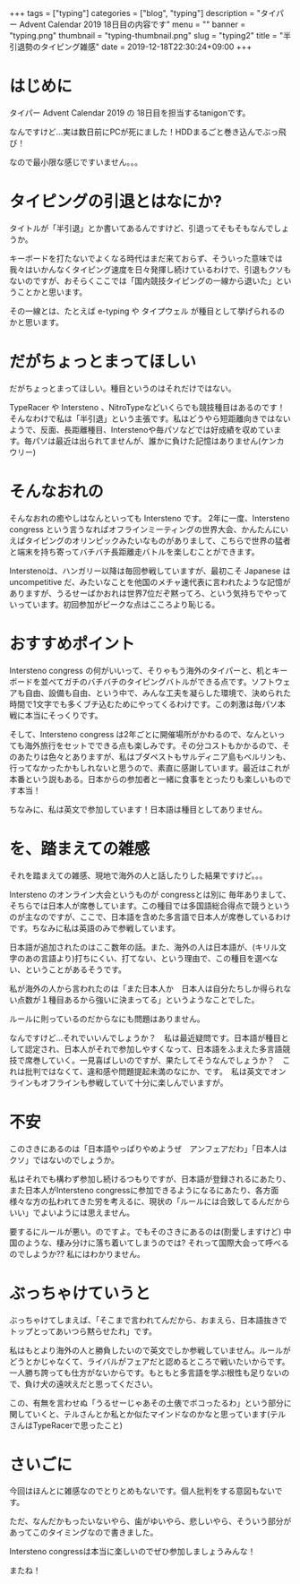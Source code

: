 +++
tags = ["typing"]
categories = ["blog", "typing"]
description = "タイパー Advent Calendar 2019 18日目の内容です"
menu = ""
banner = "typing.png"
thumbnail = "typing-thumbnail.png"
slug = "typing2"
title = "半引退勢のタイピング雑感"
date = 2019-12-18T22:30:24+09:00
+++

# はじめに
タイパー Advent Calendar 2019 の 18日目を担当するtanigonです。

なんですけど…実は数日前にPCが死にました！HDDまるごと巻き込んでぶっ飛び！

なので最小限な感じですいません。。。

# タイピングの引退とはなにか?
タイトルが「半引退」とか書いてあるんですけど、引退ってそもそもなんでしょうか。

キーボードを打たないでよくなる時代はまだ来ておらず、そういった意味では我々はいかんなくタイピング速度を日々発揮し続けているわけで、引退もクソもないのですが、おそらくここでは「国内競技タイピングの一線から退いた」ということかと思います。

その一線とは、たとえば e-typing や タイプウェル が種目として挙げられるのかと思います。

# だがちょっとまってほしい
だがちょっとまってほしい。種目というのはそれだけではない。

TypeRacer や Intersteno 、NitroTypeなどいくらでも競技種目はあるのです！そんなわけで私は「半引退」という主張です。私はどうやら短距離向きではないようで、反面、長距離種目、Interstenoや毎パソなどでは好成績を収めています。毎パソは最近は出られてませんが、誰かに負けた記憶はありません(ケンカウリー)

# そんなおれの
そんなおれの癒やしはなんといっても Intersteno です。 2年に一度、Intersteno congress という言うなればオフラインミーティングの世界大会、かんたんにいえばタイピングのオリンピックみたいなものがありまして、こちらで世界の猛者と端末を持ち寄ってバチバチ長距離走バトルを楽しむことができます。

Interstenoは、ハンガリー以降は毎回参戦していますが、最初こそ Japanese は uncompetitive だ、みたいなことを他国のメチャ速代表に言われたような記憶がありますが、うるせーばかおれは世界7位だぞ黙ってろ、という気持ちでやっていっています。初回参加がピークな点はこころより恥じる。

# おすすめポイント
Intersteno congress の何がいいって、そりゃもう海外のタイパーと、机とキーボードを並べてガチのバチバチのタイピングバトルができる点です。ソフトウェアも自由、設備も自由、という中で、みんな工夫を凝らした環境で、決められた時間で1文字でも多くブチ込むためにやってくるわけです。この刺激は毎パソ本戦に本当にそっくりです。

そして、Intersteno congress は2年ごとに開催場所がかわるので、なんといっても海外旅行をセットでできる点も楽しみです。その分コストもかかるので、そのあたりは色々とありますが、私はブダペストもサルディニア島もベルリンも、行ってなかったかもしれないと思うので、素直に感謝しています。最近はこれが本番という説もある。日本からの参加者と一緒に食事をとったりも楽しいものです本当！

ちなみに、私は英文で参加しています！日本語は種目としてありません。

# を、踏まえての雑感
それを踏まえての雑感、現地で海外の人と話したりした結果ですけど。。。

Intersteno のオンライン大会というものが congressとは別に 毎年ありまして、そちらでは日本人が席巻しています。この種目では多国語総合得点で競うというのが主なのですが、ここで、日本語を含めた多言語で日本人が席巻しているわけです。ちなみに私は英語のみで参戦しています。

日本語が追加されたのはここ数年の話。また、海外の人は日本語が、(キリル文字のあの言語より)打ちにくい、打てない、という理由で、この種目を選べない、ということがあるそうです。

私が海外の人から言われたのは「また日本人か　日本人は自分たちしか得られない点数が１種目あるから強いに決まってる」というようなことでした。

ルールに則っているのだからなにも問題はありません。

なんですけど…それでいいんでしょうか？　私は最近疑問です。日本語が種目として認定され、日本人がそれで参加しやすくなって、日本語をふまえた多言語競技で席巻していく。一見喜ばしいのですが、果たしてそうなんでしょうか？　これは批判ではなくて、違和感や問題提起未満のなにか、です。　私は英文でオンラインもオフラインも参戦していて十分に楽しんでいますが。

# 不安
このさきにあるのは「日本語やっぱりやめようぜ　アンフェアだわ」「日本人はクソ」ではないのでしょうか。

私はそれでも構わず参加し続けるつもりですが、日本語が登録されるにあたり、また日本人がIntersteno congressに参加できるようになるにあたり、各方面様々な方の払われてきた労を考えるに、現状の「ルールには合致してるんだからいい」でよいようには思えません。

要するにルールが悪い。のですよ。でもそのさきにあるのは(割愛しますけど) 中国のような、棲み分けに落ち着いてしまうのでは? それって国際大会って呼べるのでしようか?? 私にはわかりません。

# ぶっちゃけていうと
ぶっちゃけてしまえば、「そこまで言われてんだから、おまえら、日本語抜きでトップとってあいつら黙らせたれ」です。

私はもとより海外の人と勝負したいので英文でしか参戦していません。ルールがどうとかじゃなくて、ライバルがフェアだと認めるところで戦いたいからです。一人勝ち誇っても仕方がないからです。もともと多言語を学ぶ根性も足りないので、負け犬の遠吠えだと思ってください。

この、有無を言わせぬ「うるせーじゃあその土俵でボコったるわ」という部分に関していくと、テルさんとか私とか似たマインドなのかなと思っています(テルさんはTypeRacerで思ったこと)

# さいごに
今回はほんとに雑感なのでとりとめもないです。個人批判をする意図もないです。

ただ、なんだかもったいないやら、歯がゆいやら、悲しいやら、そういう部分があってこのタイミングなので書きました。

Intersteno congressは本当に楽しいのでぜひ参加しましょうみんな！

またね！

